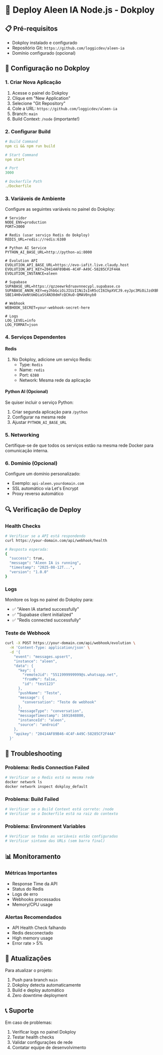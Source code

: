 # 🚀 Deploy Aleen IA Node.js - Dokploy

## 📋 Pré-requisitos

- Dokploy instalado e configurado
- Repositório Git: `https://github.com/loggicdev/aleen-ia`
- Domínio configurado (opcional)

## 🔧 Configuração no Dokploy

### 1. Criar Nova Aplicação

1. Acesse o painel do Dokploy
2. Clique em "New Application"
3. Selecione "Git Repository"
4. Cole a URL: `https://github.com/loggicdev/aleen-ia`
5. Branch: `main`
6. Build Context: `/node` (importante!)

### 2. Configurar Build

```yaml
# Build Command
npm ci && npm run build

# Start Command  
npm start

# Port
3000

# Dockerfile Path
./Dockerfile
```

### 3. Variáveis de Ambiente

Configure as seguintes variáveis no painel do Dokploy:

```env
# Servidor
NODE_ENV=production
PORT=3000

# Redis (usar serviço Redis do Dokploy)
REDIS_URL=redis://redis:6380

# Python AI Service
PYTHON_AI_BASE_URL=http://python-ai:8000

# Evolution API
EVOLUTION_API_BASE_URL=https://evo-iafit.live.claudy.host
EVOLUTION_API_KEY=20414AF89B46-4C4F-A49C-58285CF2F44A
EVOLUTION_INSTANCE=aleen

# Supabase
SUPABASE_URL=https://qzzeewrkdruavnnecypl.supabase.co
SUPABASE_ANON_KEY=eyJhbGciOiJIUzI1NiIsInR5cCI6IkpXVCJ9.eyJpc3MiOiJzdXBhYmFzZSIsInJlZiI6InF6emVld3JrZHJ1YXZubmVjeXBsIiwicm9sZSI6ImFub24iLCJpYXQiOjE3NTI0NDQ0NDQsImV4cCI6MjA2ODAyMDQ0NH0.-SBE14H0vUeNtUmDiaStAN30dmFcQCHuO-QMAV0nyb0

# Webhook
WEBHOOK_SECRET=your-webhook-secret-here

# Logs
LOG_LEVEL=info
LOG_FORMAT=json
```

### 4. Serviços Dependentes

#### Redis
1. No Dokploy, adicione um serviço Redis:
   - Type: `Redis`
   - Name: `redis`
   - Port: `6380`
   - Network: Mesma rede da aplicação

#### Python AI (Opcional)
Se quiser incluir o serviço Python:
1. Criar segunda aplicação para `/python`
2. Configurar na mesma rede
3. Ajustar `PYTHON_AI_BASE_URL`

### 5. Networking

Certifique-se de que todos os serviços estão na mesma rede Docker para comunicação interna.

### 6. Domínio (Opcional)

Configure um domínio personalizado:
- Exemplo: `api-aleen.yourdomain.com`
- SSL automático via Let's Encrypt
- Proxy reverso automático

## 🔍 Verificação de Deploy

### Health Checks

```bash
# Verificar se a API está respondendo
curl https://your-domain.com/api/webhook/health

# Resposta esperada:
{
  "success": true,
  "message": "Aleen IA is running",
  "timestamp": "2025-08-12T...",
  "version": "1.0.0"
}
```

### Logs

Monitore os logs no painel do Dokploy para:
- ✅ "Aleen IA started successfully"
- ✅ "Supabase client initialized" 
- ✅ "Redis connected successfully"

### Teste de Webhook

```bash
curl -X POST https://your-domain.com/api/webhook/evolution \
  -H 'Content-Type: application/json' \
  -d '{
    "event": "messages.upsert",
    "instance": "aleen",
    "data": {
      "key": {
        "remoteJid": "5511999999999@s.whatsapp.net",
        "fromMe": false,
        "id": "test123"
      },
      "pushName": "Teste",
      "message": {
        "conversation": "Teste de webhook"
      },
      "messageType": "conversation",
      "messageTimestamp": 1691848800,
      "instanceId": "aleen",
      "source": "android"
    },
    "apikey": "20414AF89B46-4C4F-A49C-58285CF2F44A"
  }'
```

## 🚨 Troubleshooting

### Problema: Redis Connection Failed
```bash
# Verificar se o Redis está na mesma rede
docker network ls
docker network inspect dokploy_default
```

### Problema: Build Failed
```bash
# Verificar se o Build Context está correto: /node
# Verificar se o Dockerfile está na raiz do contexto
```

### Problema: Environment Variables
```bash
# Verificar se todas as variáveis estão configuradas
# Verificar sintaxe das URLs (sem barra final)
```

## 📊 Monitoramento

### Métricas Importantes
- Response Time da API
- Status do Redis
- Logs de erro
- Webhooks processados
- Memory/CPU usage

### Alertas Recomendados
- API Health Check falhando
- Redis desconectado
- High memory usage
- Error rate > 5%

## 🔄 Atualizações

Para atualizar o projeto:
1. Push para branch `main`
2. Dokploy detecta automaticamente
3. Build e deploy automático
4. Zero downtime deployment

## 📞 Suporte

Em caso de problemas:
1. Verificar logs no painel Dokploy
2. Testar health checks
3. Validar configurações de rede
4. Contatar equipe de desenvolvimento
